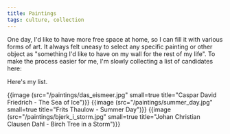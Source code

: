 ```yaml
---
title: Paintings
tags: culture, collection
---
```


One day, I'd like to have more free space at home, so I can fill it with
various forms of art. It always felt uneasy to select any specific painting or
other object as "something I'd like to have on my wall for the rest of my
life". To make the process easier for me, I'm slowly collecting a list of
candidates here:

Here's my list.

{{image (src="/paintings/das_eismeer.jpg" small=true title="Caspar David Friedrich - The Sea of Ice")}}
{{image (src="/paintings/summer_day.jpg" small=true title="Frits Thaulow - Summer Day")}}
{{image (src="/paintings/bjerk_i_storm.jpg" small=true title="Johan Christian Clausen Dahl - Birch Tree in a Storm")}}

